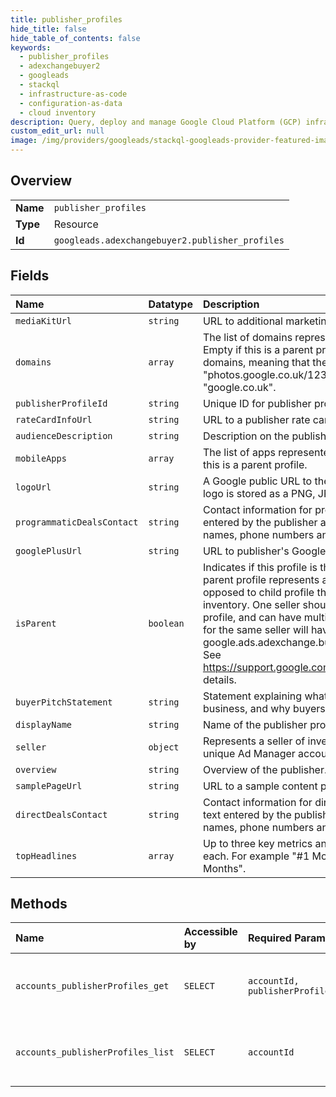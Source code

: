 ```yaml
---
title: publisher_profiles
hide_title: false
hide_table_of_contents: false
keywords:
  - publisher_profiles
  - adexchangebuyer2
  - googleads    
  - stackql
  - infrastructure-as-code
  - configuration-as-data
  - cloud inventory
description: Query, deploy and manage Google Cloud Platform (GCP) infrastructure and resources using SQL
custom_edit_url: null
image: /img/providers/googleads/stackql-googleads-provider-featured-image.png
---
```

  
    

## Overview
<table><tbody>
<tr><td><b>Name</b></td><td><code>publisher_profiles</code></td></tr>
<tr><td><b>Type</b></td><td>Resource</td></tr>
<tr><td><b>Id</b></td><td><code>googleads.adexchangebuyer2.publisher_profiles</code></td></tr>
</tbody></table>

## Fields
| Name | Datatype | Description |
|:-----|:---------|:------------|
| `mediaKitUrl` | `string` | URL to additional marketing and sales materials. |
| `domains` | `array` | The list of domains represented in this publisher profile. Empty if this is a parent profile. These are top private domains, meaning that these will not contain a string like "photos.google.co.uk/123", but will instead contain "google.co.uk". |
| `publisherProfileId` | `string` | Unique ID for publisher profile. |
| `rateCardInfoUrl` | `string` | URL to a publisher rate card. |
| `audienceDescription` | `string` | Description on the publisher's audience. |
| `mobileApps` | `array` | The list of apps represented in this publisher profile. Empty if this is a parent profile. |
| `logoUrl` | `string` | A Google public URL to the logo for this publisher profile. The logo is stored as a PNG, JPG, or GIF image. |
| `programmaticDealsContact` | `string` | Contact information for programmatic deals. This is free text entered by the publisher and may include information like names, phone numbers and email addresses. |
| `googlePlusUrl` | `string` | URL to publisher's Google+ page. |
| `isParent` | `boolean` | Indicates if this profile is the parent profile of the seller. A parent profile represents all the inventory from the seller, as opposed to child profile that is created to brand a portion of inventory. One seller should have only one parent publisher profile, and can have multiple child profiles. Publisher profiles for the same seller will have same value of field google.ads.adexchange.buyer.v2beta1.PublisherProfile.seller. See https://support.google.com/admanager/answer/6035806 for details. |
| `buyerPitchStatement` | `string` | Statement explaining what's unique about publisher's business, and why buyers should partner with the publisher. |
| `displayName` | `string` | Name of the publisher profile. |
| `seller` | `object` | Represents a seller of inventory. Each seller is identified by a unique Ad Manager account ID. |
| `overview` | `string` | Overview of the publisher. |
| `samplePageUrl` | `string` | URL to a sample content page. |
| `directDealsContact` | `string` | Contact information for direct reservation deals. This is free text entered by the publisher and may include information like names, phone numbers and email addresses. |
| `topHeadlines` | `array` | Up to three key metrics and rankings. Max 100 characters each. For example "#1 Mobile News Site for 20 Straight Months". |
## Methods
| Name | Accessible by | Required Params | Description |
|:-----|:--------------|:----------------|:------------|
| `accounts_publisherProfiles_get` | `SELECT` | `accountId, publisherProfileId` | Gets the requested publisher profile by id. |
| `accounts_publisherProfiles_list` | `SELECT` | `accountId` | List all publisher profiles visible to the buyer |
